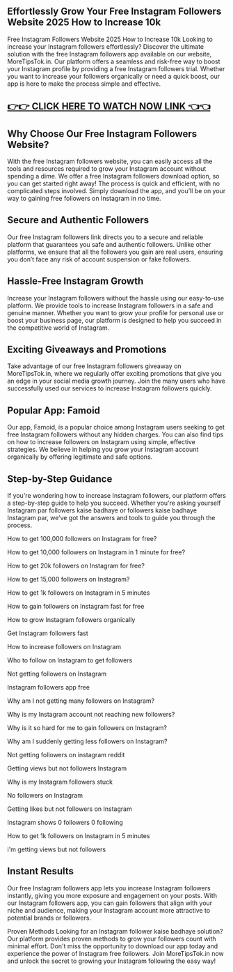 Effortlessly Grow Your Free Instagram Followers Website 2025 How to Increase 10k
--
Free Instagram Followers Website 2025 How to Increase 10k Looking to increase your Instagram followers effortlessly? Discover the ultimate solution with the free Instagram followers app available on our website, MoreTipsTok.in. Our platform offers a seamless and risk-free way to boost your Instagram profile by providing a free Instagram followers trial. Whether you want to increase your followers organically or need a quick boost, our app is here to make the process simple and effective.

[👉👉 CLICK HERE TO WATCH NOW LINK 👈👈](https://todaylink.site/Instagram/)
-



Why Choose Our Free Instagram Followers Website?
--
With the free Instagram followers website, you can easily access all the tools and resources required to grow your Instagram account without spending a dime. We offer a free Instagram followers download option, so you can get started right away! The process is quick and efficient, with no complicated steps involved. Simply download the app, and you’ll be on your way to gaining free followers on Instagram in no time.

Secure and Authentic Followers
--
Our free Instagram followers link directs you to a secure and reliable platform that guarantees you safe and authentic followers. Unlike other platforms, we ensure that all the followers you gain are real users, ensuring you don’t face any risk of account suspension or fake followers.

Hassle-Free Instagram Growth
--
Increase your Instagram followers without the hassle using our easy-to-use platform. We provide tools to increase Instagram followers in a safe and genuine manner. Whether you want to grow your profile for personal use or boost your business page, our platform is designed to help you succeed in the competitive world of Instagram.

Exciting Giveaways and Promotions
--
Take advantage of our free Instagram followers giveaway on MoreTipsTok.in, where we regularly offer exciting promotions that give you an edge in your social media growth journey. Join the many users who have successfully used our services to increase Instagram followers quickly.

Popular App: Famoid
--
Our app, Famoid, is a popular choice among Instagram users seeking to get free Instagram followers without any hidden charges. You can also find tips on how to increase followers on Instagram using simple, effective strategies. We believe in helping you grow your Instagram account organically by offering legitimate and safe options.

Step-by-Step Guidance
--
If you're wondering how to increase Instagram followers, our platform offers a step-by-step guide to help you succeed. Whether you're asking yourself Instagram par followers kaise badhaye or followers kaise badhaye Instagram par, we’ve got the answers and tools to guide you through the process.

How to get 100,000 followers on Instagram for free?

How to get 10,000 followers on Instagram in 1 minute for free?

How to get 20k followers on Instagram for free?

How to get 15,000 followers on Instagram?

How to get 1k followers on Instagram in 5 minutes

How to gain followers on Instagram fast for free

How to grow Instagram followers organically

Get Instagram followers fast

How to increase followers on Instagram

Who to follow on Instagram to get followers

Not getting followers on Instagram

Instagram followers app free

Why am I not getting many followers on Instagram?

Why is my Instagram account not reaching new followers?

Why is it so hard for me to gain followers on Instagram?

Why am I suddenly getting less followers on Instagram?

Not getting followers on instagram reddit

Getting views but not followers Instagram

Why is my Instagram followers stuck

No followers on Instagram

Getting likes but not followers on Instagram

Instagram shows 0 followers 0 following

How to get 1k followers on Instagram in 5 minutes

i'm getting views but not followers

Instant Results
--
Our free Instagram followers app lets you increase Instagram followers instantly, giving you more exposure and engagement on your posts. With our Instagram followers app, you can gain followers that align with your niche and audience, making your Instagram account more attractive to potential brands or followers.

Proven Methods
Looking for an Instagram follower kaise badhaye solution? Our platform provides proven methods to grow your followers count with minimal effort. Don't miss the opportunity to download our app today and experience the power of Instagram free followers. Join MoreTipsTok.in now and unlock the secret to growing your Instagram following the easy way!
